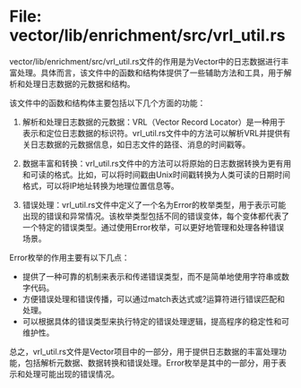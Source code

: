 # File: vector/lib/enrichment/src/vrl_util.rs

vector/lib/enrichment/src/vrl_util.rs文件的作用是为Vector中的日志数据进行丰富处理。具体而言，该文件中的函数和结构体提供了一些辅助方法和工具，用于解析和处理日志数据的元数据和结构。

该文件中的函数和结构体主要包括以下几个方面的功能：

1. 解析和处理日志数据的元数据：VRL（Vector Record Locator）是一种用于表示和定位日志数据的标识符。vrl_util.rs文件中的方法可以解析VRL并提供有关日志数据的元数据信息，如日志文件的路径、消息的时间戳等。

2. 数据丰富和转换：vrl_util.rs文件中的方法可以将原始的日志数据转换为更有用和可读的格式。比如，可以将时间戳由Unix时间戳转换为人类可读的日期时间格式，可以将IP地址转换为地理位置信息等。

3. 错误处理：vrl_util.rs文件中定义了一个名为Error的枚举类型，用于表示可能出现的错误和异常情况。该枚举类型包括不同的错误变体，每个变体都代表了一个特定的错误类型。通过使用Error枚举，可以更好地管理和处理各种错误场景。

Error枚举的作用主要有以下几点：

- 提供了一种可靠的机制来表示和传递错误类型，而不是简单地使用字符串或数字代码。
- 方便错误处理和错误传播，可以通过match表达式或?运算符进行错误匹配和处理。
- 可以根据具体的错误类型来执行特定的错误处理逻辑，提高程序的稳定性和可维护性。

总之，vrl_util.rs文件是Vector项目中的一部分，用于提供日志数据的丰富处理功能，包括解析元数据、数据转换和错误处理。Error枚举是其中的一部分，用于表示和处理可能出现的错误情况。

